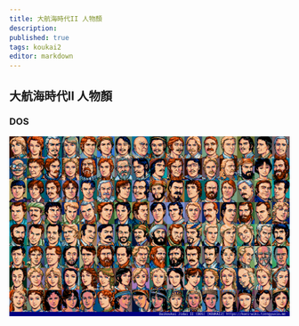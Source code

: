 ```yaml
---
title: 大航海時代II 人物顏
description: 
published: true
tags: koukai2
editor: markdown
---
```


## 大航海時代II 人物顏

### DOS

![koukai2_dos_f00-index-noted.png](/assets/faces/00indexes/koukai2_dos_f00-index-noted.png)
